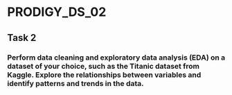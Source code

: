 # PRODIGY_DS_02
## Task 2
### Perform data cleaning and exploratory data analysis (EDA) on a dataset of your choice, such as the Titanic dataset from Kaggle. Explore the relationships between variables and identify patterns and trends in the data.
